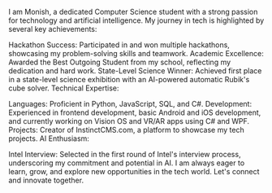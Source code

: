 I am Monish, a dedicated Computer Science student with a strong passion for technology and artificial intelligence. My journey in tech is highlighted by several key achievements:

Hackathon Success: Participated in and won multiple hackathons, showcasing my problem-solving skills and teamwork.
Academic Excellence: Awarded the Best Outgoing Student from my school, reflecting my dedication and hard work.
State-Level Science Winner: Achieved first place in a state-level science exhibition with an AI-powered automatic Rubik's cube solver.
Technical Expertise:

Languages: Proficient in Python, JavaScript, SQL, and C#.
Development: Experienced in frontend development, basic Android and iOS development, and currently working on Vision OS and VR/AR apps using C# and WPF.
Projects: Creator of InstinctCMS.com, a platform to showcase my tech projects.
AI Enthusiasm:

Intel Interview: Selected in the first round of Intel's interview process, underscoring my commitment and potential in AI.
I am always eager to learn, grow, and explore new opportunities in the tech world. Let's connect and innovate together.


